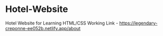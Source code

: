 # Hotel-Website
Hotel Website for Learning HTML/CSS
Working Link - https://legendary-creponne-ee052b.netlify.app/about
